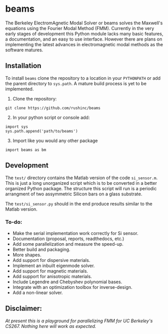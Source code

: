 # beams
The Berkeley ElectromAgnetic Modal Solver or beams solves the Maxwell's equations using the Fourier Modal Method (FMM). Currently in the very early stages of development this Python module lacks many basic features, a documentation, and an easy to use interface. However there are plans on implementing the latest advances in electromagnetic modal methods as the software matures.

## Installation
To install `beams` clone the repository to a location in your `PYTHONPATH` or add the parent directory to `sys.path`. A mature build process is yet to be implemented.
1. Clone the repository: 
```
git clone https://github.com/rushinc/beams
```
2. In your python script or console add: 
```
import sys
sys.path.append('path/to/beams')
```
3. Import like you would any other package
```
import beams as bm
```
## Development
The `test/` directory contains the Matlab version of the code `si_sensor.m`. This is just a long unorganized script which is to be converted in a better organized Python package. The structure this script will run is a periodic arrangment of two assymmetric Silicon bars on a glass substrate.

The `test/si_sensor.py` should in the end produce results similar to the Matlab version.

### To-do:
- Make the serial implementation work correctly for Si sensor.
- Documentation (proposal, reports, readthedocs, etc.)
- Add some parallelization and measure the speed-up.
- Better build and packaging.
- More shapes.
- Add support for dispersive materials.
- Implement an inbuilt eigenmode solver.
- Add support for magnetic materials.
- Add support for anisotropic materials.
- Include Legendre and Chebyshev polynomial bases.
- Integrate with an optimization toolbox for inverse-design.
- Add a non-linear solver.

## Disclaimer:
*At present this is a playground for parallelizing FMM for UC Berkeley's CS267. Nothing here will work as expected.*
